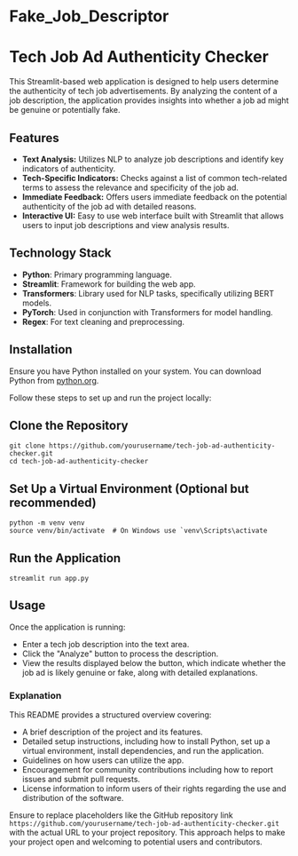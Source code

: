 # Fake_Job_Descriptor

# Tech Job Ad Authenticity Checker

This Streamlit-based web application is designed to help users determine the authenticity of tech job advertisements. By analyzing the content of a job description, the application provides insights into whether a job ad might be genuine or potentially fake.

## Features

- **Text Analysis:** Utilizes NLP to analyze job descriptions and identify key indicators of authenticity.
- **Tech-Specific Indicators:** Checks against a list of common tech-related terms to assess the relevance and specificity of the job ad.
- **Immediate Feedback:** Offers users immediate feedback on the potential authenticity of the job ad with detailed reasons.
- **Interactive UI:** Easy to use web interface built with Streamlit that allows users to input job descriptions and view analysis results.

## Technology Stack

- **Python**: Primary programming language.
- **Streamlit**: Framework for building the web app.
- **Transformers**: Library used for NLP tasks, specifically utilizing BERT models.
- **PyTorch**: Used in conjunction with Transformers for model handling.
- **Regex**: For text cleaning and preprocessing.

## Installation

Ensure you have Python installed on your system. You can download Python from [python.org](https://www.python.org/downloads/).

Follow these steps to set up and run the project locally:

## Clone the Repository

   ```
   git clone https://github.com/yourusername/tech-job-ad-authenticity-checker.git
   cd tech-job-ad-authenticity-checker
   
   ```

## Set Up a Virtual Environment (Optional but recommended)

```
python -m venv venv
source venv/bin/activate  # On Windows use `venv\Scripts\activate

```
## Run the Application

```
streamlit run app.py

```

## Usage

Once the application is running:

- Enter a tech job description into the text area.
- Click the "Analyze" button to process the description.
- View the results displayed below the button, which indicate whether the job ad is likely genuine or fake, along with detailed explanations.


### Explanation
This README provides a structured overview covering:
- A brief description of the project and its features.
- Detailed setup instructions, including how to install Python, set up a virtual environment, install dependencies, and run the application.
- Guidelines on how users can utilize the app.
- Encouragement for community contributions including how to report issues and submit pull requests.
- License information to inform users of their rights regarding the use and distribution of the software.

Ensure to replace placeholders like the GitHub repository link `https://github.com/yourusername/tech-job-ad-authenticity-checker.git` with the actual URL to your project repository. This approach helps to make your project open and welcoming to potential users and contributors.

